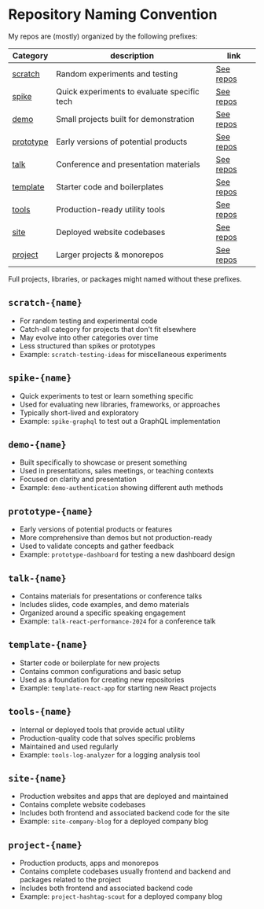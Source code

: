 # Repository Naming Convention

My repos are (mostly) organized by the following prefixes:

| Category | description | link |
|--------|-------------|------|
| [scratch](#scratch-name) | Random experiments and testing | [See repos](https://github.com/DavidWells?tab=repositories&q=scratch) |
| [spike](#spike-name) | Quick experiments to evaluate specific tech | [See repos](https://github.com/DavidWells?tab=repositories&q=spike) |
| [demo](#demo-name) | Small projects built for demonstration | [See repos](https://github.com/DavidWells?tab=repositories&q=demo+OR+examplee) |
| [prototype](#prototype-name) | Early versions of potential products | [See repos](https://github.com/DavidWells?tab=repositories&q=prototype) |
| [talk](#talk-name) | Conference and presentation materials | [See repos](https://github.com/DavidWells?tab=repositories&q=talk) |
| [template](#template-name) | Starter code and boilerplates | [See repos](https://github.com/DavidWells?tab=repositories&q=template) |
| [tools](#tools-name) | Production-ready utility tools | [See repos](https://github.com/DavidWells?tab=repositories&q=tools) |
| [site](#site-name) | Deployed website codebases | [See repos](https://github.com/DavidWells?tab=repositories&q=site) |
| [project](#project) | Larger projects & monorepos | [See repos](https://github.com/DavidWells?tab=repositories&q=project) |

Full projects, libraries, or packages might named without these prefixes.

## `scratch-{name}`
- For random testing and experimental code
- Catch-all category for projects that don't fit elsewhere
- May evolve into other categories over time
- Less structured than spikes or prototypes
- Example: `scratch-testing-ideas` for miscellaneous experiments

## `spike-{name}`
- Quick experiments to test or learn something specific
- Used for evaluating new libraries, frameworks, or approaches
- Typically short-lived and exploratory
- Example: `spike-graphql` to test out a GraphQL implementation

## `demo-{name}`
- Built specifically to showcase or present something
- Used in presentations, sales meetings, or teaching contexts
- Focused on clarity and presentation
- Example: `demo-authentication` showing different auth methods

## `prototype-{name}`
- Early versions of potential products or features
- More comprehensive than demos but not production-ready
- Used to validate concepts and gather feedback
- Example: `prototype-dashboard` for testing a new dashboard design

## `talk-{name}`
- Contains materials for presentations or conference talks
- Includes slides, code examples, and demo materials
- Organized around a specific speaking engagement
- Example: `talk-react-performance-2024` for a conference talk

## `template-{name}`
- Starter code or boilerplate for new projects
- Contains common configurations and basic setup
- Used as a foundation for creating new repositories
- Example: `template-react-app` for starting new React projects

## `tools-{name}`
- Internal or deployed tools that provide actual utility
- Production-quality code that solves specific problems
- Maintained and used regularly
- Example: `tools-log-analyzer` for a logging analysis tool

## `site-{name}`
- Production websites and apps that are deployed and maintained
- Contains complete website codebases
- Includes both frontend and associated backend code for the site
- Example: `site-company-blog` for a deployed company blog

## `project-{name}`
- Production products, apps and monorepos
- Contains complete codebases usually frontend and backend and packages related to the project
- Includes both frontend and associated backend code
- Example: `project-hashtag-scout` for a deployed company blog
